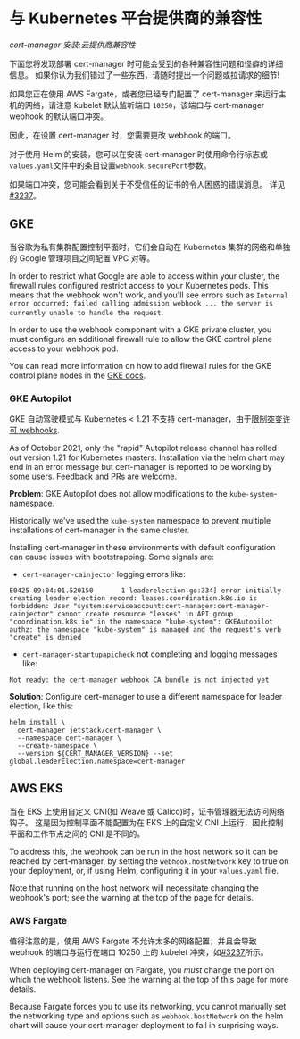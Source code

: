 # 与 Kubernetes 平台提供商的兼容性

_cert-manager 安装:云提供商兼容性_

下面您将发现部署 cert-manager 时可能会受到的各种兼容性问题和怪癖的详细信息。
如果你认为我们错过了一些东西，请随时提出一个问题或拉请求的细节!

如果您正在使用 AWS Fargate，或者您已经专门配置了 cert-manager 来运行主机的网络，请注意 kubelet 默认监听端口 `10250`，该端口与 cert-manager webhook 的默认端口冲突。

因此，在设置 cert-manager 时，您需要更改 webhook 的端口。

对于使用 Helm 的安装，您可以在安装 cert-manager 时使用命令行标志或`values.yaml`文件中的条目设置`webhook.securePort`参数。

如果端口冲突，您可能会看到关于不受信任的证书的令人困惑的错误消息。
详见[#3237](https://github.com/cert-manager/cert-manager/issues/3237)。

## GKE

当谷歌为私有集群配置控制平面时，它们会自动在 Kubernetes 集群的网络和单独的 Google 管理项目之间配置 VPC 对等。

In order to restrict what Google are able to access within your cluster, the
firewall rules configured restrict access to your Kubernetes pods. This means
that the webhook won't work, and you'll see errors such as
`Internal error occurred: failed calling admission webhook ... the server is
currently unable to handle the request`.

In order to use the webhook component with a GKE private cluster, you must
configure an additional firewall rule to allow the GKE control plane access to
your webhook pod.

You can read more information on how to add firewall rules for the GKE control
plane nodes in the [GKE
docs](https://cloud.google.com/kubernetes-engine/docs/how-to/private-clusters#add_firewall_rules).

### GKE Autopilot

GKE 自动驾驶模式与 Kubernetes < 1.21 不支持 cert-manager，由于[限制突变许可 webhooks](https://github.com/cert-manager/cert-manager/issues/3717).

As of October 2021, only the "rapid" Autopilot release channel has rolled
out version 1.21 for Kubernetes masters. Installation via the helm chart
may end in an error message but cert-manager is reported to be working by
some users. Feedback and PRs are welcome.

**Problem**: GKE Autopilot does not allow modifications to the `kube-system`-namespace.

Historically we've used the `kube-system` namespace to prevent multiple installations of cert-manager in the same cluster.

Installing cert-manager in these environments with default configuration can cause issues with bootstrapping.
Some signals are:

- `cert-manager-cainjector` logging errors like:

```text
E0425 09:04:01.520150       1 leaderelection.go:334] error initially creating leader election record: leases.coordination.k8s.io is forbidden: User "system:serviceaccount:cert-manager:cert-manager-cainjector" cannot create resource "leases" in API group "coordination.k8s.io" in the namespace "kube-system": GKEAutopilot authz: the namespace "kube-system" is managed and the request's verb "create" is denied
```

- `cert-manager-startupapicheck` not completing and logging messages like:

```text
Not ready: the cert-manager webhook CA bundle is not injected yet
```

**Solution**: Configure cert-manager to use a different namespace for leader election, like this:

```console
helm install \
  cert-manager jetstack/cert-manager \
  --namespace cert-manager \
  --create-namespace \
  --version ${CERT_MANAGER_VERSION} --set global.leaderElection.namespace=cert-manager
```

## AWS EKS

当在 EKS 上使用自定义 CNI(如 Weave 或 Calico)时，证书管理器无法访问网络钩子。
这是因为控制平面不能配置为在 EKS 上的自定义 CNI 上运行，因此控制平面和工作节点之间的 CNI 是不同的。

To address this, the webhook can be run in the host network so it can be reached
by cert-manager, by setting the `webhook.hostNetwork` key to true on your
deployment, or, if using Helm, configuring it in your `values.yaml` file.

Note that running on the host network will necessitate changing the webhook's
port; see the warning at the top of the page for details.

### AWS Fargate

值得注意的是，使用 AWS Fargate 不允许太多的网络配置，并且会导致 webhook 的端口与运行在端口 10250 上的 kubelet 冲突，如[#3237](https://github.com/cert-manager/cert-manager/issues/3237)所示。

When deploying cert-manager on Fargate, you _must_ change the port on which
the webhook listens. See the warning at the top of this page for more details.

Because Fargate forces you to use its networking, you cannot manually set the networking
type and options such as `webhook.hostNetwork` on the helm chart will cause your
cert-manager deployment to fail in surprising ways.
